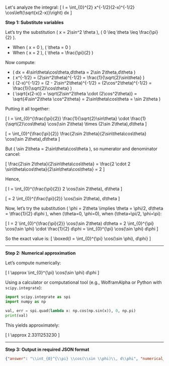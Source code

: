 Let's analyze the integral:
\[
I = \int_{0}^{2} x^{-1/2}(2-x)^{-1/2} \cos\left(\sqrt{x(2-x)}\right) dx
\]

**Step 1: Substitute variables**

Let’s try the substitution \( x = 2\sin^2 \theta \), \( 0 \leq \theta \leq \frac{\pi}{2} \).

- When \( x = 0 \), \( \theta = 0 \)
- When \( x = 2 \), \( \theta = \frac{\pi}{2} \)

Now compute:

- \( dx = 4\sin\theta\cos\theta\,d\theta = 2\sin 2\theta\,d\theta \)
- \( x^{-1/2} = (2\sin^2\theta)^{-1/2} = \frac{1}{\sqrt{2}\sin\theta} \)
- \( (2-x)^{-1/2} = (2 - 2\sin^2\theta)^{-1/2} = (2\cos^2\theta)^{-1/2} = \frac{1}{\sqrt{2}\cos\theta} \)
- \( \sqrt{x(2-x)} = \sqrt{2\sin^2\theta \cdot (2\cos^2\theta)} = \sqrt{4\sin^2\theta \cos^2\theta} = 2\sin\theta\cos\theta = \sin 2\theta \)

Putting it all together:

\[
I = \int_{0}^{\frac{\pi}{2}}
\frac{1}{\sqrt{2}\sin\theta} \cdot \frac{1}{\sqrt{2}\cos\theta}
\cos(\sin 2\theta)
\times (2\sin 2\theta)\,d\theta
\]

\[
= \int_{0}^{\frac{\pi}{2}}
\frac{2\sin 2\theta}{2\sin\theta\cos\theta}
\cos(\sin 2\theta)\,d\theta
\]

But \( \sin 2\theta = 2\sin\theta\cos\theta \), so numerator and denominator cancel:

\[
\frac{2\sin 2\theta}{2\sin\theta\cos\theta} = 
\frac{2 \cdot 2 \sin\theta\cos\theta}{2\sin\theta\cos\theta}
= 2
\]

Hence,

\[
I = \int_{0}^{\frac{\pi}{2}} 2 \cos(\sin 2\theta)\, d\theta
\]

\[
= 2 \int_{0}^{\frac{\pi}{2}} \cos(\sin 2\theta)\, d\theta
\]

Now, let’s try the substitution \( \phi = 2\theta \implies \theta = \phi/2, d\theta = \tfrac{1}{2} d\phi \), when \(\theta=0, \phi=0\), when \(\theta=\pi/2, \phi=\pi\):

\[
I = 2 \int_{0}^{\frac{\pi}{2}} \cos(\sin 2\theta) d\theta
= 2 \int_{0}^{\pi} \cos(\sin \phi) \cdot \frac{1}{2} d\phi
= \int_{0}^{\pi} \cos(\sin \phi) d\phi
\]

So the exact value is:
\[
\boxed{I = \int_{0}^{\pi} \cos(\sin \phi)\, d\phi}
\]

---

**Step 2: Numerical approximation**

Let’s compute numerically:

\[
I \approx \int_{0}^{\pi} \cos(\sin \phi) d\phi
\]

Using a calculator or computational tool (e.g., WolframAlpha or Python with `scipy.integrate`):

```python
import scipy.integrate as spi
import numpy as np

val, err = spi.quad(lambda x: np.cos(np.sin(x)), 0, np.pi)
print(val)
```

This yields approximately:

\[
I \approx 2.3311253230
\]

---

**Step 3: Output in required JSON format**

```json
{"answer": "\\int_{0}^{\\pi} \\cos(\\sin \\phi)\\, d\\phi", "numerical_answer": "2.3311253230"}
```
